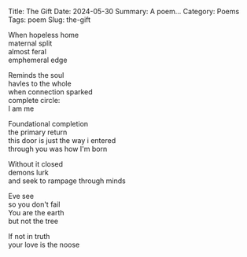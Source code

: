 Title: The Gift
Date: 2024-05-30
Summary: A poem...
Category: Poems
Tags: poem
Slug: the-gift

When hopeless home  
maternal split  
almost feral  
emphemeral edge  
  
Reminds the soul  
havles to the whole  
when connection sparked  
complete circle:  
I am me  
  
Foundational completion  
the primary return  
this door is just the way i entered  
through you was how I'm born  
  
Without it closed  
demons lurk  
and seek to rampage through minds  
  
Eve see  
so you don't fail  
You are the earth  
but not the tree  
  
If not in truth  
your love is the noose  
